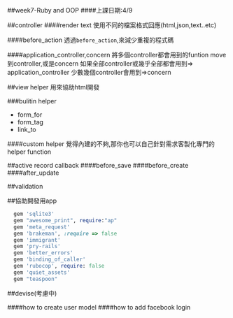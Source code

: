 ##week7-Ruby and OOP
####上課日期:4/9

##controller
####render text
使用不同的檔案格式回應(html,json,text..etc)

####before_action
透過`before_action`,來減少重複的程式碼

####application_controller,concern
將多個controller都會用到的funtion move到controller,或是concern
如果全部controller或幾乎全部都會用到=> application_controller
少數幾個controller會用到=>concern

##view helper
用來協助html開發

###bulitin helper
* form_for
* form_tag
* link_to

####custom helper
覺得內建的不夠,那你也可以自己針對需求客製化專門的helper function

##active record callback
####before_save
####before_create
####after_update

##validation

##協助開發用app
```ruby
  gem 'sqlite3'
  gem "awesome_print", require:"ap"
  gem 'meta_request'
  gem 'brakeman', :require => false
  gem 'immigrant'
  gem 'pry-rails'
  gem 'better_errors'
  gem 'binding_of_caller'
  gem 'rubocop', require: false
  gem 'quiet_assets'
  gem "teaspoon"
```

##devise(考慮中)

####how to create user model
####how to add facebook login

